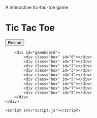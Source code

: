A interactive tic-tac-toe game
<!DOCTYPE html>
<html lang="en">
<head>
    <meta charset="UTF-8">
    <meta http-equiv="X-UA-Compatible" content="IE=edge">
    <meta name="viewport" content="width=device-width, initial-scale=1.0">
    <title>Tic Tac Toe</title>
    <link rel="stylesheet" href="style.css">
    <link rel="preconnect" href="https://fonts.googleapis.com">
    <link rel="preconnect" href="https://fonts.gstatic.com" crossorigin>
    <link href="https://fonts.googleapis.com/css2?family=Noto+Sans+JP:wght@100..900&family=Timmana&display=swap" rel="stylesheet">
</head>
<body>
    <div class="container">
        <h1 id="playerText">Tic Tac Toe</h1>
        <button id="restartBtn">Restart</button>

        <div id="gameboard">
            <div class="box" id="0"></div>
            <div class="box" id="1"></div>
            <div class="box" id="2"></div>
            <div class="box" id="3"></div>
            <div class="box" id="4"></div>
            <div class="box" id="5"></div>
            <div class="box" id="6"></div>
            <div class="box" id="7"></div>
            <div class="box" id="8"></div>
        </div>
    </div>
    
    <script src="script.js"></script>
</body>
</html>
